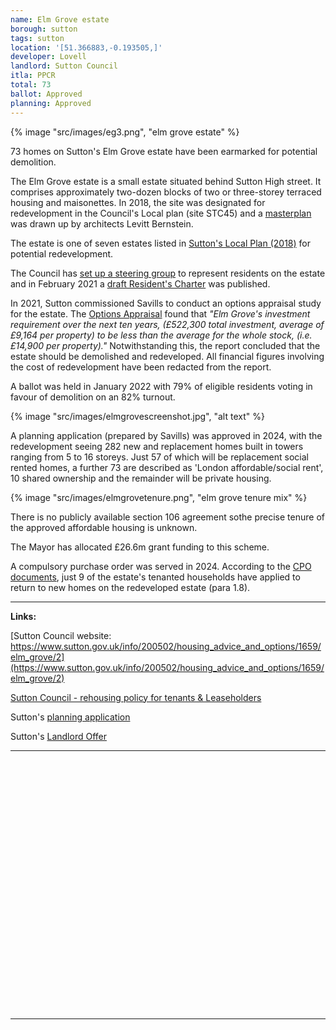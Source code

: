 ```yaml
---
name: Elm Grove estate 
borough: sutton
tags: sutton
location: '[51.366883,-0.193505,]'
developer: Lovell
landlord: Sutton Council
itla: PPCR
total: 73
ballot: Approved
planning: Approved
---
```

{% image "src/images/eg3.png", "elm grove estate" %}

73 homes on Sutton's Elm Grove estate have been earmarked for potential demolition.

The Elm Grove estate is a small estate situated behind Sutton High street. It comprises approximately two-dozen blocks of two or three-storey terraced housing and maisonettes. In 2018, the site was designated for redevelopment in the Council's Local plan (site STC45) and a [masterplan](https://www.sutton.gov.uk/info/200502/housing_advice_and_options/1659/elm_grove/2) was drawn up by architects Levitt Bernstein. 

The estate is one of seven estates listed in [Sutton's Local Plan (2018)](https://drive.google.com/file/d/1MdX6GlaHDoBdG6CTsvjFaIuPtIa9id5O/view) for potential redevelopment.

The Council has [set up a steering group](https://www.sutton.gov.uk/info/200502/housing_advice_and_options/1659/elm_grove/6) to represent residents on the estate and in February 2021 a [draft Resident's Charter](https://drive.google.com/file/d/1pqib0zDnHOFMbobnRhaFC-ReJKxMQ2Hh/view) was published.

In 2021, Sutton commissioned Savills to conduct an options appraisal study for the estate. The [Options Appraisal](src/images/elmgroveoptionsappraisal.pdf) found that _"Elm Grove's investment requirement over the next ten years, (£522,300 total investment, average of £9,164 per property) to be less than the average for the whole stock, (i.e. £14,900 per property)."_ Notwithstanding this, the report concluded that the estate should be demolished and redeveloped. All financial figures involving the cost of redevelopment have been redacted from the report.

A ballot was held in January 2022 with 79% of eligible residents voting in favour of demolition on an 82% turnout.

{% image "src/images/elmgrovescreenshot.jpg", "alt text" %}

A planning application (prepared by Savills) was approved in 2024, with the redevelopment seeing 282 new and replacement homes built in towers ranging from 5 to 16 storeys. Just 57 of which will be replacement social rented homes, a further 73 are described as 'London affordable/social rent', 10 shared ownership and the remainder will be private housing.

{% image "src/images/elmgrovetenure.png", "elm grove tenure mix" %}

There is no publicly available section 106 agreement sothe precise tenure of the approved affordable housing is unknown. 

The Mayor has allocated £26.6m grant funding to this scheme.

A compulsory purchase order was served in 2024. According to the [CPO documents](src/images/elmgrovecpo.pdf), just 9 of the estate's tenanted households have applied to return to new homes on the redeveloped estate (para 1.8). 

---

__Links:__  

[Sutton Council website: https://www.sutton.gov.uk/info/200502/housing_advice_and_options/1659/elm_grove/2](https://www.sutton.gov.uk/info/200502/housing_advice_and_options/1659/elm_grove/2)

[Sutton Council - rehousing policy for tenants & Leaseholders](https://moderngov.sutton.gov.uk/ieDecisionDetails.aspx?AIId=39427)

Sutton's [planning application](https://planningregister.sutton.gov.uk/online-applications/applicationDetails.do?activeTab=documents&keyVal=SAEIWSKCJN900)

Sutton's [Landlord Offer](src/images/elmgrovelandlordoffer.pdf)

---

<!------------THE CODE BELOW RENDERS THE MAP - DO NOT EDIT! ---------------------------->

<div id="map" style="width: 100%; height: 400px;"></div>

<script>
  var map = L.map('map').setView({{ location }}, 13);
  L.tileLayer('https://tile.openstreetmap.org/{z}/{x}/{y}.png', {
  maxZoom: 19,
attribution: '&copy; <a href="http://www.openstreetmap.org/copyright">OpenStreetMap</a>'
}).addTo(map);
var circle = L.circle({{ location }}, {
    color: 'red',
    fillColor: '#f03',
    fillOpacity: 0.5,
    radius: 500
}).addTo(map);
</script>

---





